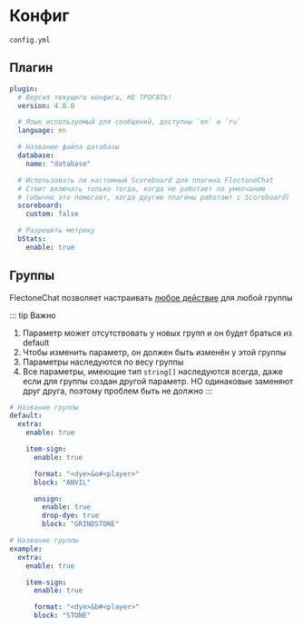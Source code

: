 # Конфиг
`config.yml`

## Плагин

```yaml
plugin:
  # Версия текущего конфига, НЕ ТРОГАТЬ!
  version: 4.0.0

  # Язык используемый для сообщений, доступны `en` и `ru`
  language: en

  # Название файла датабазы
  database:
    name: "database"

  # Использовать ли кастомный Scoreboard для плагина FlectoneChat
  # Стоит включать только тогда, когда не работает по умолчанию
  # (обычно это помогает, когда другие плагины работают с Scoreboard)
  scoreboard:
    custom: false

  # Разрешить метрику
  bStats:
    enable: true
```

## Группы
FlectoneChat позволяет настраивать [любое действие](../groupModules/extra/) для любой группы

::: tip Важно
1. Параметр может отсутствовать у новых групп и он будет браться из default
2. Чтобы изменить параметр, он должен быть изменён у этой группы
3. Параметры наследуются по весу группы
4. Все параметры, имеющие тип `string[]` наследуются всегда, даже если для группы создан другой параметр. НО одинаковые заменяют друг друга, поэтому проблем быть не должно
:::

```yaml
# Название группы
default:
  extra:
    enable: true

    item-sign:
      enable: true

      format: "<dye>&o#<player>"
      block: "ANVIL"

      unsign:
        enable: true
        drop-dye: true
        block: "GRINDSTONE"

# Название группы
example:
  extra:
    enable: true

    item-sign:
      enable: true

      format: "<dye>&b#<player>"
      block: "STONE"
```
